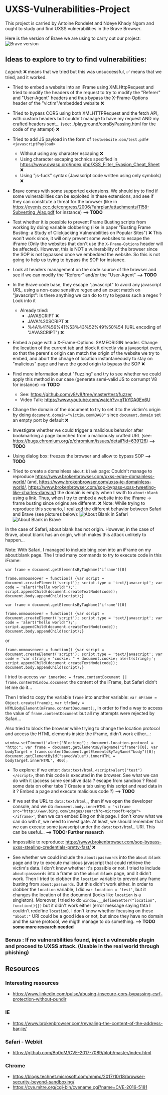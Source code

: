 # UXSS-Vulnerabilities-Project
This project is carried by Antoine Rondelet and Ndeye Khady Ngom and ought to study and find UXSS vulnerabilities in the Brave Browser.

Here is the version of Brave we are using to carry out our project:
![Brave version](.github/BraveVersion.png)

## Ideas to explore to try to find vulnerabilities:
*Legend:* :x: means that we tried but this was unsuccessful, :white_check_mark: means that we tried, and it worked.

- Tried to embed a website into an iFrame using XMLHttpRequest and tried to modify the headers of the request to try to modify the "Referer" and "User-Agent" headers and thus bypass the X-Frame-Options header of the "victim"/embedded website :x:

- Tried to bypass CORS using both XMLHTTPRequest and the fetch API, with custom headers but couldn't manage to have my request AND my crafted headers sent... (see: ./playground/corsByPassing.html for the code of my attempt) :x:

- Tried to add JS payload in the form of `testwebsite.com/test.pdf#<javascriptPayload>`
  - Without using any character escaping :x:
  - Using character escaping technics specified in https://www.owasp.org/index.php/XSS_Filter_Evasion_Cheat_Sheet :x:
  - Using "js-fuck" syntax (Javascript code written using only symbols) :x:

- Brave comes with some supported extensions. We should try to find if some vulnerabilities can be exploited in these extensions, and see if they can constitute a threat for the browser (like in https://events.ccc.de/congress/2006/Fahrplan/attachments/1158-Subverting_Ajax.pdf for instance) **--> TODO**

- Test whether it is possible to prevent Frame Busting scripts from working by doing variable clobbering (like in paper "Busting Frame Busting:
a Study of Clickjacking Vulnerabilities on Popular Sites") :x: This won't work since, it will only prevent some websites to escape the iFrame (Only the websites that don't use the `X-Frame-Options` header will be affected). However, this is NOT a vulnerability of the browser since the SOP is not bypassed once we embedded the website. So this is not going to help us trying to bypass the SOP for instance.

- Look at headers management on the code source of the browser and see if we can modify the "Referer" and/or the "User-Agent" **--> TODO**

- In the Brave code base, they escape "javascript" to avoid any javascript URL, using a non-case sensitive regex and an exact match on "javascript": Is there anything we can do to try to bypass such a regex ? Look into it
  - Already tried:
    - JAVASCRIPT :x:
    - JAVA%20SCRIPT :x:
    - %4A%41%56%41%53%43%52%49%50%54 (URL encoding of "JAVASCRIPT") :x:

- Embed a page with a X-Frame-Options: SAMEORIGIN header. Change the location of the current tab and block it directly via a javascript event, so that the parent's origin can match the origin of the website we try to embed, and abort the chnage of location instantaneously to stay on "malicious" page and have the good origin to bypass the SOP :x:

- Find more information about "Fuzzing" and try to see whether we could apply this method in our case (generate semi-valid JS to corrumpt V8 for instance) **--> TODO**
  - See: https://github.com/v8/v8/tree/master/test/fuzzer
  - Video Talk: https://www.youtube.com/watch?v=qTkYDA0En6U

- Change the domain of the document to try to set it to the victim's origin by doing `document.domain="victim.com%3A80"` since `document.domain` set an empty port by default :x:

- Investigate whether we could trigger a malicious behavior after bookmarking a page launched from a maliciously crafted URL (see: https://bugs.chromium.org/p/chromium/issues/detail?id=639126) **--> TODO**

- Using dialog box: freezes the browser and allow to bypass SOP **--> TODO**

- Tried to create a domainless `about:blank` page: Couldn't manage to reproduce https://www.brokenbrowser.com/uxss-edge-domainless-world/ (and, https://www.brokenbrowser.com/uxss-ie-domainless-world/, https://www.brokenbrowser.com/sop-bypass-uxss-tweeting-like-charles-darwin/) the domain is empty when I swith to `about:blank` using a link. Thus, when I try to embed a website into the iFrame -> frame busting since origins are different. :x:
Note: While trying to reproduce this scenario, I realized the different behavior between Safari and Brave (see pictures below):
![About Blank in Safari](.github/AboutBlankSafari.png)
![About Blank in Brave](.github/AboutBlankBrave.png)

In the case of Safari, about blank has not origin. However, in the case of Brave, about blank has an origin, which makes this attack unlikely to happen...

Note: With Safari, I managed to include bing.com into an iFrame on my about:blank page. The I tried many commands to try to execute code in this iFrame:
```
var frame = document.getElementsByTagName('iframe')[0]

frame.onmouseover = function() {var script = document.createElement('script'); script.type = 'text/javascript'; var code = 'alert("hello world!");'; script.appendChild(document.createTextNode(code)); document.body.appendChild(script);}
```

```
var frame = document.getElementsByTagName('iframe')[0]

frame.onmouseover = function() {var script = document.createElement('script'); script.type = 'text/javascript'; var code = 'alert("hello world!");'; script.appendChild(document.createTextNode(code)); document.body.appendChild(script);}
```

or

```
frame.onmouseover = function() {var script = document.createElement('script'); script.type = 'text/javascript'; var code = 'var string = "cookie: " + document.cookie; alert(string);'; script.appendChild(document.createTextNode(code)); document.body.appendChild(script);}
```

I tried to access `var innerDoc = frame.contentDocument || frame.contentWindow.document` the content of the iFrame, but Safari didn't let me do it...

Then I tried to copy the variable `frame` into another variable: `var mFrame = Object.create(frame);`, `var tfrBody = HTMLBodyElement(mFrame.contentDocument);`, in order to find a way to access the value of `frame.contentDocument` but all my attempts were rejected by Safari...

Also tried to block the browser while trying to change the location protocol and access the HTML elements inside the iFrame, didn't work either...:
```
window.setTimeout('alert("Blocking"); document.location.protocol = "http:"; var frame = document.getElementsByTagName("iframe")[0]; var bodyTarget = frame.contentDocument.getElementsByTagName("body")[0]; document.getElementById("savedValue").innerHTML = bodyTarget.innerHTML', 400);
```

- To explore: if we enter: `data:text/html,<script>alert("test")</script>`, then this code is executed in the browser. See what we can do with it (access some sensitive data ? escape from sandbox ? Read some data on other tabs ? Create a tab using this script and read data in it ? Embed a page and execute malicious code ?) **--> TODO**

- If we set the URL to `data:text/html,`, then if we open the developer console, and we do `document.body.innerHTML = '<iframe src="http://www.bing.com/images/search?q=microsoft+edge"></iframe>'`, then we can embed Bing on this page. I don't know what we can do with it, we need to investigate. At least, we should remember that we can execute some javascript under the `data:text/html,` URI. This can be useful... **--> TODO: Further research**

- Impossible to reproduce: https://www.brokenbrowser.com/sop-bypass-uxss-stealing-credentials-pretty-fast/ :x:

- See whether we could include the `about:passwords` into the `about:blank` page and try to execute malicious javascript that could retrieve the victim's data. I don't know whether it's possible or not. I tried to include `about:passwords` into a frame on the `about:blank` page, and it didn't work. Then I tried to clobber the `location` variable to prevent any frame busting from `about:passwords`. But this didn't work either. In order to clobber the `location` variable, I did `var location = 'test'`, but it changes the location of the document (looks like `location` is a singleton). Moreover, I tried to do `window.__defineSetter("location", function(){})` but it didn't work either (error message saying thta I couldn't redefine `location`). I don't know whether focusing on these `"about:"` URI could be a good idea or not, but since they have no domain and the same protocol, we migth manage to do something. **--> TODO some more research needed**


### Bonus : If no vulnerabilities found, inject a vulnerable plugin and proceed to UXSS attack. (Usable in the real world through phishing)

## Resources

### Interesting resources

- https://www.linkedin.com/pulse/abusing-insecure-cors-bypassing-csrf-protection-without-pundir

### IE

- https://www.brokenbrowser.com/revealing-the-content-of-the-address-bar-ie/

### Safari - Webkit

- https://github.com/Bo0oM/CVE-2017-7089/blob/master/index.html

### Chrome

- https://blogs.technet.microsoft.com/mmpc/2017/10/18/browser-security-beyond-sandboxing/
- https://cve.mitre.org/cgi-bin/cvename.cgi?name=CVE-2016-5181

